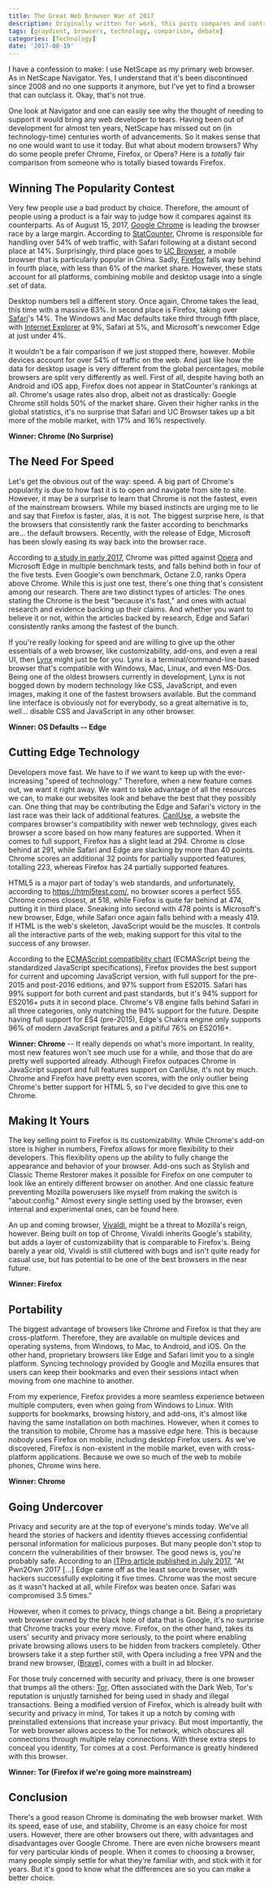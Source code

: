 ```yaml
---
title: The Great Web Browser War of 2017
description: Originally written for work, this posts compares and contrasts our options to traverse the online world.
tags: [graydient, browsers, technology, comparison, debate]
categories: [Technology]
date: '2017-08-19'
---
```


I have a confession to make: I use NetScape as my primary web browser. As in NetScape Navigator. Yes, I understand that it's been discontinued since 2008 and no one supports it anymore, but I've yet to find a browser that can outclass it. Okay, that's not true.

One look at Navigator and one can easily see why the thought of needing to support it would bring any web developer to tears. Having been out of development for almost ten years, NetScape has missed out on (in technology-time) centuries worth of advancements. So it makes sense that no one would want to use it today. But what about modern browsers? Why do some people prefer Chrome, Firefox, or Opera? Here is a _totally_ fair comparison from someone who is totally biased towards Firefox.

## Winning The Popularity Contest

Very few people use a bad product by choice. Therefore, the amount of people using a product is a fair way to judge how it compares against its counterparts. As of August 15, 2017, [Google Chrome](https://www.google.com/chrome/browser/desktop/index.html) is leading the browser race by a large margin. According to [StatCounter](https://gs.statcounter.com/), Chrome is responsible for handling over 54% of web traffic, with Safari following at a distant second place at 14%. Surprisingly, third place goes to [UC Browser](https://uc-browser.en.softonic.com/), a mobile browser that is particularly popular in China. Sadly, [Firefox](https://www.mozilla.org/en-US/) falls way behind in fourth place, with less than 6% of the market share. However, these stats account for all platforms, combining mobile and desktop usage into a single set of data.

Desktop numbers tell a different story. Once again, Chrome takes the lead, this time with a massive 63%. In second place is Firefox, taking over [Safari](https://support.apple.com/en-us/HT204416)'s 14%. The Windows and Mac defaults take third through fifth place, with [Internet Explorer](https://support.microsoft.com/en-us/help/17621/internet-explorer-downloads) at 9%, Safari at 5%, and Microsoft's newcomer Edge at just under 4%.

It wouldn't be a fair comparison if we just stopped there, however. Mobile devices account for over 54% of traffic on the web. And just like how the data for desktop usage is very different from the global percentages, mobile browsers are split very differently as well. First of all, despite having both an Android and iOS app, Firefox does not appear in StatCounter's rankings at all. Chrome's usage rates also drop, albeit not as drastically: Google Chrome still holds 50% of the market share. Given their higher ranks in the global statistics, it's no surprise that Safari and UC Browser takes up a bit more of the mobile market, with 17% and 16% respectively.

**Winner: Chrome (No Surprise)**

## The Need For Speed

Let's get the obvious out of the way: speed. A big part of Chrome's popularity is due to how fast it is to open and navigate from site to site. However, it may be a surprise to learn that Chrome is not the fastest, even of the mainstream browsers. While my biased instincts are urging me to lie and say that Firefox is faster, alas, it is not. The biggest surprise here, is that the browsers that consistently rank the faster according to benchmarks are... the default browsers. Recently, with the release of Edge, Microsoft has been slowly easing its way back into the browser race.

According to [a study in early 2017](https://www.zdnet.com/article/whats-2017s-fastest-windows-10-web-browser/), Chrome was pitted against [Opera](https://www.opera.com/) and Microsoft Edge in multiple benchmark tests, and falls behind both in four of the five tests. Even Google's own benchmark, Octane 2.0, ranks Opera above Chrome. While this is just one test, there's one thing that's consistent among our research. There are two distinct types of articles: The ones stating the Chrome is the best "because it's fast," and ones with actual research and evidence backing up their claims. And whether you want to believe it or not, within the articles backed by research, Edge and Safari consistently ranks among the fastest of the bunch.

If you're really looking for speed and are willing to give up the other essentials of a web browser, like customizability, add-ons, and even a real UI, then [Lynx](https://lynx.browser.org/) might just be for you. Lynx is a terminal/command-line based browser that's compatible with Windows, Mac, Linux, and even MS-Dos. Being one of the oldest browsers currently in development, Lynx is not bogged down by modern technology like CSS, JavaScript, and even images, making it one of the fastest browsers available. But the command line interface is obviously not for everybody, so a great alternative is to, well... disable CSS and JavaScript in any other browser.

**Winner: OS Defaults -- Edge**

## Cutting Edge Technology

Developers move fast. We have to if we want to keep up with the ever-increasing "speed of technology." Therefore, when a new feature comes out, we want it right away. We want to take advantage of all the resources we can, to make our websites look and behave the best that they possibly can. One thing that may be contributing the Edge and Safari's victory in the last race was their lack of additional features. [CanIUse](https://caniuse.com/), a website the compares browser's compatibility with newer web technology, gives each browser a score based on how many features are supported. When it comes to full support, Firefox has a slight lead at 294. Chrome is close behind at 291, while Safari and Edge are slacking by more than 40 points. Chrome scores an additional 32 points for partially supported features, totalling 223, whereas Firefox has 24 partially supported features.

HTML5 is a major part of today's web standards, and unfortunately, according to https://html5test.com/, no browser scores a perfect 555. Chrome comes closest, at 518, while Firefox is quite far behind at 474, putting it in third place. Sneaking into second with 478 points is Microsoft's new browser, Edge, while Safari once again falls behind with a measly 419. If HTML is the web's skeleton, JavaScript would be the muscles. It controls all the interactive parts of the web, making support for this vital to the success of any browser.

According to the [ECMAScript compatibility chart](https://kangax.github.io/compat-table/) (ECMAScript being the standardized JavaScript specifications), Firefox provides the best support for current and upcoming JavaScript version, with full support for the pre-2015 and post-2016 editions, and 97% support from ES2015. Safari has 99% support for both current and past standards, but it's 94% support for ES2016+ puts it in second place. Chrome's V8 engine falls behind Safari in all three categories, only matching the 94% support for the future. Despite having full support for ES4 (pre-2015), Edge's Chakra engine only supports 96% of modern JavaScript features and a pitiful 76% on ES2016+.

**Winner: Chrome** -- It really depends on what's more important. In reality, most new features won't see much use for a while, and those that do are pretty well supported already. Although Firefox outpaces Chrome in JavaScript support and full features support on CanIUse, it's not by much. Chrome and Firefox have pretty even scores, with the only outlier being Chrome's better support for HTML 5, so I've decided to give this one to Chrome.

## Making It Yours

The key selling point to Firefox is its customizability. While Chrome's add-on store is higher in numbers, Firefox allows for more flexibility to their developers. This flexibility opens up the ability to fully change the appearance and behavior of your browser. Add-ons such as Stylish and Classic Theme Restorer makes it possible for Firefox on one computer to look like an entirely different browser on another. And one classic feature preventing Mozilla powerusers like myself from making the switch is "about:config." Almost every single setting used by the browser, even internal and experimental ones, can be found here.

An up and coming browser, [Vivaldi](https://vivaldi.com/?lang=en_US), might be a threat to Mozilla's reign, however. Being built on top of Chrome, Vivaldi inherits Google's stability, but adds a layer of customizability that is comparable to Firefox's. Being barely a year old, Vivaldi is still cluttered with bugs and isn't quite ready for casual use, but has potential to be one of the best browsers in the near future.

**Winner: Firefox**

## Portability

The biggest advantage of browsers like Chrome and Firefox is that they are cross-platform. Therefore, they are available on multiple devices and operating systems, from Windows, to Mac, to Android, and iOS. On the other hand, proprietary browsers like Edge and Safari limit you to a single platform. Syncing technology provided by Google and Mozilla ensures that users can keep their bookmarks and even their sessions intact when moving from one machine to another.

From my experience, Firefox provides a more seamless experience between multiple computers, even when going from Windows to Linux. With supports for bookmarks, browsing history, and add-ons, it's almost like having the same installation on both machines. However, when it comes to the transition to mobile, Chrome has a massive _edge_ here. This is because _nobody_ uses Firefox on mobile, including desktop Firefox users. As we've discovered, Firefox is non-existent in the mobile market, even with cross-platform applications. Because we owe so much of the web to mobile phones, Chrome wins here.

**Winner: Chrome**

## Going Undercover

Privacy and security are at the top of everyone's minds today. We've all heard the stories of hackers and identity thieves accessing confidential personal information for malicious purposes. But many people don't stop to concern the vulnerabilities of their browser. The good news is, you're probably safe. According to an [ITPro article published in July 2017](https://www.itpro.co.uk/web-browsers/24796/which-is-the-best-browser-chrome-vs-firefox-vs-Microsoft-edge), "At Pwn2Own 2017 [...] Edge came off as the least secure browser, with hackers successfully exploiting it five times. Chrome was the most secure as it wasn't hacked at all, while Firefox was beaten once. Safari was compromised 3.5 times."

However, when it comes to privacy, things change a bit. Being a proprietary web browser owned by the black hole of data that is Google, it's no surprise that Chrome tracks your every move. Firefox, on the other hand, takes its users' security and privacy more seriously, to the point where enabling private browsing allows users to be hidden from trackers completely. Other browsers take it a step further still, with Opera including a free VPN and the brand new browser, ([Brave](https://brave.com/)), comes with a built in ad blocker.

For those truly concerned with security and privacy, there is one browser that trumps all the others: [Tor](https://www.torproject.org/projects/torbrowser.html.en). Often associated with the Dark Web, Tor's reputation is unjustly tarnished for being used in shady and illegal transactions. Being a modified version of Firefox, which is already built with security and privacy in mind, Tor takes it up a notch by coming with preinstalled extensions that increase your privacy. But most importantly, the Tor web browser allows access to the Tor network, which obscures all connections through multiple relay connections. With these extra steps to conceal you identity, Tor comes at a cost. Performance is greatly hindered with this browser.

**Winner: Tor (Firefox if we're going more mainstream)**

## Conclusion

There's a good reason Chrome is dominating the web browser market. With its speed, ease of use, and stability, Chrome is an easy choice for most users. However, there are other browsers out there, with advantages and disadvantages over Google Chrome. There are even niche browsers meant for very particular kinds of people. When it comes to choosing a browser, many people simply settle for what they're familiar with, and stick with it for years. But it's good to know what the differences are so you can make a better choice.
